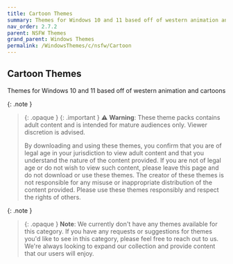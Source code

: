 ```yaml
---
title: Cartoon Themes
summary: Themes for Windows 10 and 11 based off of western animation and cartoons
nav_order: 2.7.2
parent: NSFW Themes
grand_parent: Windows Themes
permalink: /WindowsThemes/c/nsfw/Cartoon
---
```


## Cartoon Themes
Themes for Windows 10 and 11 based off of western animation and cartoons

{: .note }
> {: .opaque }
> {: .important }
> ⚠️ **Warning**: These theme packs contains adult content and is intended for mature audiences only. Viewer discretion is advised.
> 
> By downloading and using these themes, you confirm that you are of legal age in your jurisdiction to view adult content and that you understand the nature of the content provided. If you are not of legal age or do not wish to view such content, please leave this page and do not download or use these themes. The creator of these themes is not responsible for any misuse or inappropriate distribution of the content provided. Please use these themes responsibly and respect the rights of others. 

{: .note }
> {: .opaque }
> **Note**: We currently don't have any themes available for this category. If you have any requests or suggestions for themes you'd like to see in this category, please feel free to reach out to us. We're always looking to expand our collection and provide content that our users will enjoy.
